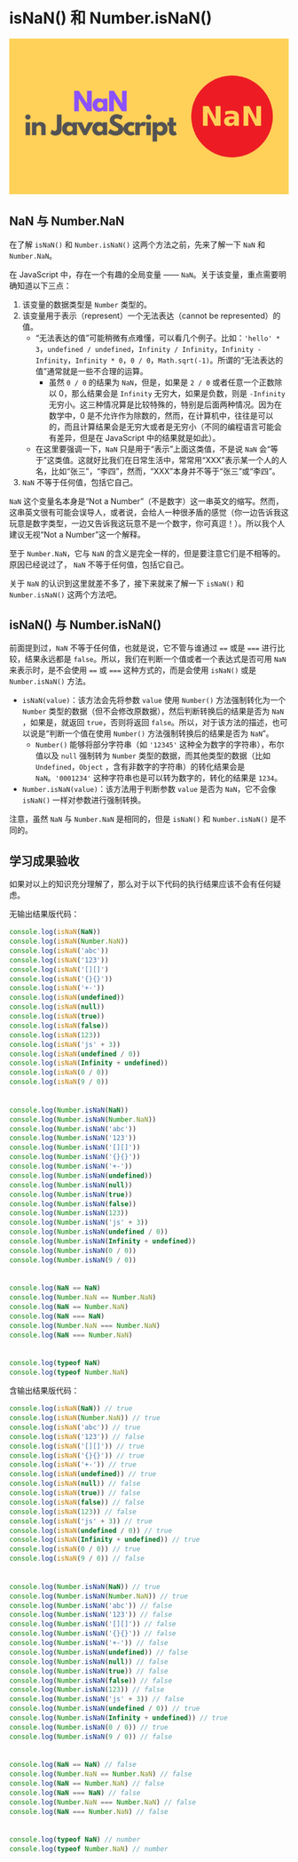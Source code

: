 # isNaN() 和 Number.isNaN()

![nan](https://raw.githubusercontent.com/FantasticAiming/FantasticAiming.github.io/main/Img/202306142235216.png)

## NaN 与 Number.NaN

在了解 `isNaN()` 和 `Number.isNaN()` 这两个方法之前，先来了解一下 `NaN` 和 `Number.NaN`。

在 JavaScript 中，存在一个有趣的全局变量 —— `NaN`。关于该变量，重点需要明确知道以下三点：

1. 该变量的数据类型是 `Number` 类型的。
2. 该变量用于表示（represent）一个无法表达（cannot be represented）的值。
   - “无法表达的值”可能稍微有点难懂，可以看几个例子。比如：`'hello' * 3`，`undefined / undefined`，`Infinity / Infinity`，`Infinity - Infinity`，`Infinity * 0`，`0 / 0`，`Math.sqrt(-1)`。所谓的“无法表达的值”通常就是一些不合理的运算。
     - 虽然 `0 / 0` 的结果为 `NaN`，但是，如果是 `2 / 0` 或者任意一个正数除以 0，那么结果会是 `Infinity` 无穷大，如果是负数，则是 `-Infinity` 无穷小。这三种情况算是比较特殊的，特别是后面两种情况。因为在数学中，0 是不允许作为除数的，然而，在计算机中，往往是可以的，而且计算结果会是无穷大或者是无穷小（不同的编程语言可能会有差异，但是在 JavaScript 中的结果就是如此）。
   - 在这里要强调一下，`NaN` 只是用于“表示”上面这类值，不是说 `NaN` 会“等于”这类值。这就好比我们在日常生活中，常常用“XXX”表示某一个人的人名，比如“张三”，“李四”，然而，“XXX”本身并不等于“张三”或“李四”。
3. `NaN` 不等于任何值，包括它自己。

`NaN` 这个变量名本身是“Not a Number”（不是数字）这一串英文的缩写。然而，这串英文很有可能会误导人，或者说，会给人一种很矛盾的感觉（你一边告诉我这玩意是数字类型，一边又告诉我这玩意不是一个数字，你可真逗！）。所以我个人建议无视“Not a Number”这一个解释。

至于 `Number.NaN`，它与 `NaN` 的含义是完全一样的，但是要注意它们是不相等的。原因已经说过了， `NaN` 不等于任何值，包括它自己。

关于 `NaN` 的认识到这里就差不多了，接下来就来了解一下 `isNaN()` 和 `Number.isNaN()` 这两个方法吧。



## isNaN() 与 Number.isNaN()

前面提到过，`NaN` 不等于任何值，也就是说，它不管与谁通过 `==` 或是 `===` 进行比较，结果永远都是 `false`。所以，我们在判断一个值或者一个表达式是否可用 `NaN` 来表示时，是不会使用 `==` 或 `===` 这种方式的，而是会使用 `isNaN()` 或是 `Number.isNaN()` 方法。

- `isNaN(value)`：该方法会先将参数 `value` 使用 `Number()` 方法强制转化为一个 `Number` 类型的数据（但不会修改原数据），然后判断转换后的结果是否为 `NaN` ，如果是，就返回 `true`，否则将返回 `false`。所以，对于该方法的描述，也可以说是“判断一个值在使用 `Number()` 方法强制转换后的结果是否为 `NaN`”。
  - `Number()` 能够将部分字符串（如 `'12345'` 这种全为数字的字符串），布尔值以及 `null` 强制转为 `Number` 类型的数据，而其他类型的数据（比如 `Undefined`，`Object` ，含有非数字的字符串）的转化结果会是 `NaN`。`'0001234'` 这种字符串也是可以转为数字的，转化的结果是 `1234`。
- `Number.isNaN(value)`：该方法用于判断参数 `value` 是否为 `NaN`，它不会像 `isNaN()` 一样对参数进行强制转换。

注意，虽然 `NaN` 与 `Number.NaN` 是相同的，但是 `isNaN()` 和 `Number.isNaN()` 是不同的。



## 学习成果验收

如果对以上的知识充分理解了，那么对于以下代码的执行结果应该不会有任何疑虑。

无输出结果版代码：

``` js
console.log(isNaN(NaN))
console.log(isNaN(Number.NaN))
console.log(isNaN('abc'))
console.log(isNaN('123'))
console.log(isNaN('[][]')
console.log(isNaN('{}{}'))
console.log(isNaN('+-'))
console.log(isNaN(undefined))
console.log(isNaN(null))
console.log(isNaN(true))
console.log(isNaN(false))
console.log(isNaN(123))
console.log(isNaN('js' + 3))
console.log(isNaN(undefined / 0))
console.log(isNaN(Infinity + undefined))
console.log(isNaN(0 / 0))
console.log(isNaN(9 / 0))


console.log(Number.isNaN(NaN))
console.log(Number.isNaN(Number.NaN))
console.log(Number.isNaN('abc'))
console.log(Number.isNaN('123'))
console.log(Number.isNaN('[][]'))
console.log(Number.isNaN('{}{}'))
console.log(Number.isNaN('+-'))
console.log(Number.isNaN(undefined))
console.log(Number.isNaN(null))
console.log(Number.isNaN(true))
console.log(Number.isNaN(false))
console.log(Number.isNaN(123))
console.log(Number.isNaN('js' + 3))
console.log(Number.isNaN(undefined / 0))
console.log(Number.isNaN(Infinity + undefined))
console.log(Number.isNaN(0 / 0))
console.log(Number.isNaN(9 / 0))


console.log(NaN == NaN)
console.log(Number.NaN == Number.NaN)
console.log(NaN == Number.NaN)
console.log(NaN === NaN)
console.log(Number.NaN === Number.NaN)
console.log(NaN === Number.NaN)


console.log(typeof NaN)
console.log(typeof Number.NaN)
```

含输出结果版代码：

``` js
console.log(isNaN(NaN)) // true
console.log(isNaN(Number.NaN)) // true
console.log(isNaN('abc')) // true
console.log(isNaN('123')) // false
console.log(isNaN('[][]')) // true
console.log(isNaN('{}{}')) // true
console.log(isNaN('+-')) // true
console.log(isNaN(undefined)) // true
console.log(isNaN(null)) // false
console.log(isNaN(true)) // false
console.log(isNaN(false)) // false
console.log(isNaN(123)) // false
console.log(isNaN('js' + 3)) // true
console.log(isNaN(undefined / 0)) // true
console.log(isNaN(Infinity + undefined)) // true
console.log(isNaN(0 / 0)) // true
console.log(isNaN(9 / 0)) // false


console.log(Number.isNaN(NaN)) // true
console.log(Number.isNaN(Number.NaN)) // true
console.log(Number.isNaN('abc')) // false
console.log(Number.isNaN('123')) // false
console.log(Number.isNaN('[][]')) // false
console.log(Number.isNaN('{}{}')) // false
console.log(Number.isNaN('+-')) // false
console.log(Number.isNaN(undefined)) // false
console.log(Number.isNaN(null)) // false
console.log(Number.isNaN(true)) // false
console.log(Number.isNaN(false)) // false
console.log(Number.isNaN(123)) // false
console.log(Number.isNaN('js' + 3)) // false
console.log(Number.isNaN(undefined / 0)) // true
console.log(Number.isNaN(Infinity + undefined)) // true
console.log(Number.isNaN(0 / 0)) // true
console.log(Number.isNaN(9 / 0)) // false


console.log(NaN == NaN) // false
console.log(Number.NaN == Number.NaN) // false
console.log(NaN == Number.NaN) // false
console.log(NaN === NaN) // false
console.log(Number.NaN === Number.NaN) // false
console.log(NaN === Number.NaN) // false


console.log(typeof NaN) // number
console.log(typeof Number.NaN) // number
```

